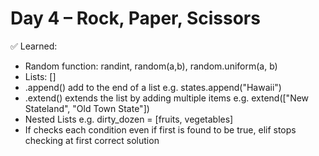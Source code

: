 # Day 4 – Rock, Paper, Scissors

✅ Learned:
- Random function: randint, random(a,b), random.uniform(a, b)
- Lists: []
- .append() add to the end of a list e.g. states.append("Hawaii")
- .extend() extends the list by adding multiple items e.g. extend(["New Stateland", "Old Town State"])
- Nested Lists e.g. dirty_dozen = [fruits, vegetables]
- If checks each condition even if first is found to be true, elif stops checking at first correct solution